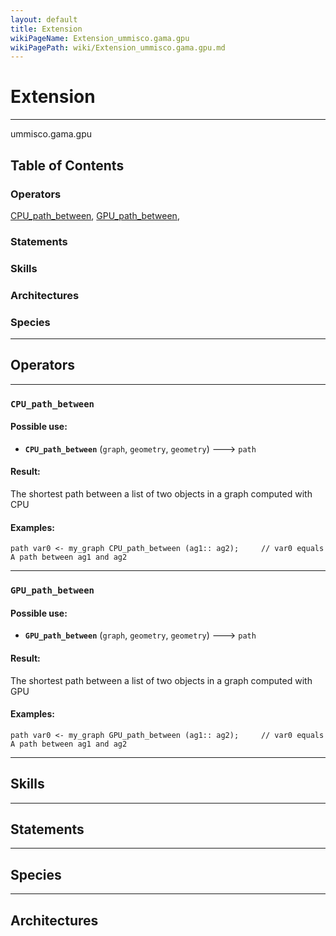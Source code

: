 ```yaml
---
layout: default
title: Extension
wikiPageName: Extension_ummisco.gama.gpu
wikiPagePath: wiki/Extension_ummisco.gama.gpu.md
---
```


# Extension

----

 ummisco.gama.gpu

## Table of Contents
### Operators
[CPU_path_between](#cpu_path_between), [GPU_path_between](#gpu_path_between), 

### Statements


### Skills


### Architectures



### Species



----

## Operators
	
    	
----


[//]: # (keyword|operator_CPU_path_between)
### `CPU_path_between`

#### Possible use: 
  *  **`CPU_path_between`** (`graph`, `geometry`, `geometry`) --->  `path` 

#### Result: 
The shortest path between a list of two objects in a graph computed with CPU

#### Examples: 
```
path var0 <- my_graph CPU_path_between (ag1:: ag2); 	// var0 equals A path between ag1 and ag2
```
  
    	
----


[//]: # (keyword|operator_GPU_path_between)
### `GPU_path_between`

#### Possible use: 
  *  **`GPU_path_between`** (`graph`, `geometry`, `geometry`) --->  `path` 

#### Result: 
The shortest path between a list of two objects in a graph computed with GPU

#### Examples: 
```
path var0 <- my_graph GPU_path_between (ag1:: ag2); 	// var0 equals A path between ag1 and ag2
```
  

----

## Skills
	

----

## Statements
		
	
----

## Species
	
	
----

## Architectures 
	
